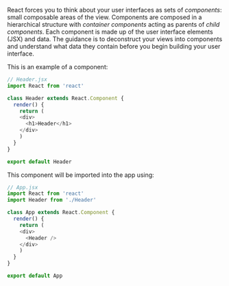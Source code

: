 React forces you to think about your user interfaces as sets of _components_: small composable areas of the view. Components are composed in a hierarchical structure with _container components_ acting as parents of _child components_. Each component is made up of the user interface elements (JSX) and data. The guidance is to deconstruct your views into components and understand what data they contain before you begin building your user interface. 

This is an example of a component:

```js
// Header.jsx
import React from 'react'

class Header extends React.Component {
  render() {
    return (
    <div>
      <h1>Header</h1>
    </div>
    )
  }
}

export default Header
```

This component will be imported into the app using:

```js
// App.jsx
import React from 'react'
import Header from './Header'

class App extends React.Component {
  render() {
    return (
    <div>
      <Header />
    </div>
    )
  }
}

export default App
```
